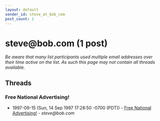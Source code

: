 ```yaml
---
layout: default
sender_id: steve_at_bob_com
post_count: 1
---
```


# steve<span>@</span>bob.com (1 post)

_Be aware that many list participants used multiple email addresses over their time active on the list. As such this page may not contain all threads available._

## Threads

### Free National Advertising!
+ 1997-09-15 (Sun, 14 Sep 1997 17:28:50 -0700 (PDT)) - [Free National Advertising!](/archive/1997/09/d9c7d13c75e79409848d9dcd7df44b8e5a43ba0ddb1d7993a13d669be3e6915a) - _steve@bob.com_

